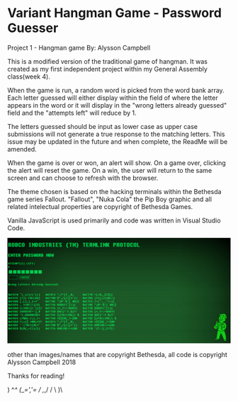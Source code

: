 # Variant Hangman Game - Password Guesser

Project 1 - Hangman game
By: Alysson Campbell

This is a modified version of the traditional game of hangman. It was created as my first independent project within my General Assembly class(week 4).

When the game is run, a random word is picked from the word bank array.
Each letter guessed will either display within the field of where the letter appears in the word or it will display in the "wrong letters already guessed" field and the "attempts left" will reduce by 1.

The letters guessed should be input as lower case as upper case submissions will not generate a true response to the matching letters.
This issue may be updated in the future and when complete, the ReadMe will be amended.

When the game is over or won, an alert will show. On a game over, clicking the alert will reset the game. On a win, the user will return to the same screen and can choose to refresh with the browser.

The theme chosen is based on the hacking terminals within the Bethesda game series Fallout. "Fallout", "Nuka Cola" the Pip Boy graphic and all related intelectual properties are copyright of Bethesda Games.

Vanilla JavaScript is used primarily and code was written in Visual Studio Code.

 <img src="images/screenshot.png" alt="screen shot of game">

 other than images/names that are copyright Bethesda, all code is copyright Alysson Campbell 2018

 Thanks for reading! 

   )   ^_^
  (___=','= 
  / ,_,/
 / \ )\